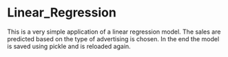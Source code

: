 # Linear_Regression

This is a very simple application of a linear regression model. The sales are predicted based on the type of advertising is chosen. In the end the model is saved using pickle and is reloaded again.


